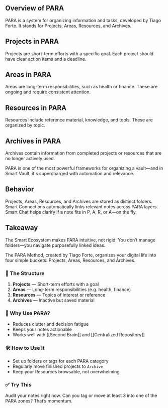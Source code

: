 ## Overview of PARA
PARA is a system for organizing information and tasks, developed by Tiago Forte. It stands for Projects, Areas, Resources, and Archives.

## Projects in PARA
Projects are short-term efforts with a specific goal. Each project should have clear action items and a deadline.

## Areas in PARA
Areas are long-term responsibilities, such as health or finance. These are ongoing and require consistent attention.

## Resources in PARA
Resources include reference material, knowledge, and tools. These are organized by topic.

## Archives in PARA
Archives contain information from completed projects or resources that are no longer actively used.

PARA is one of the most powerful frameworks for organizing a vault—and in Smart Vault, it's supercharged with automation and relevance.

## Behavior
Projects, Areas, Resources, and Archives are stored as distinct folders. Smart Connections automatically links relevant notes across PARA layers. Smart Chat helps clarify if a note fits in P, A, R, or A—on the fly.

## Takeaway
The Smart Ecosystem makes PARA intuitive, not rigid. You don’t manage folders—you navigate purposefully linked ideas.


The PARA Method, created by Tiago Forte, organizes your digital life into four simple buckets: Projects, Areas, Resources, and Archives.

### 🔧 The Structure
1. **Projects** — Short-term efforts with a goal
2. **Areas** — Long-term responsibilities (e.g. health, finance)
3. **Resources** — Topics of interest or reference
4. **Archives** — Inactive but saved material

### 🧠 Why Use PARA?
- Reduces clutter and decision fatigue
- Keeps your notes actionable
- Works well with [[Second Brain]] and [[Centralized Repository]]

### 🛠️ How to Use It
- Set up folders or tags for each PARA category
- Regularly move finished projects to `Archive`
- Keep your Resources browsable, not overwhelming

### ✅ Try This
Audit your notes right now. Can you tag or move at least 3 into one of the PARA zones? That’s momentum.